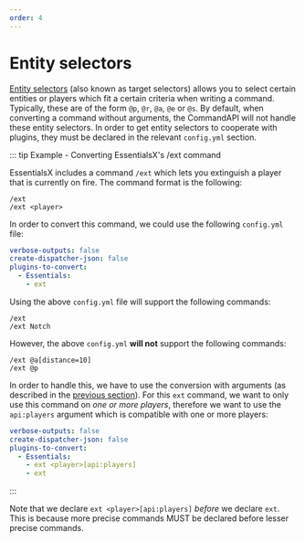 ```yaml
---
order: 4
---
```


# Entity selectors

[Entity selectors](https://minecraft.wiki/w/Target_selectors) (also known as target selectors) allows you to select certain entities or players which fit a certain criteria when writing a command. Typically, these are of the form `@p`, `@r`, `@a`, `@e` or `@s`. By default, when converting a command without arguments, the CommandAPI will not handle these entity selectors. In order to get entity selectors to cooperate with plugins, they must be declared in the relevant `config.yml` section.

::: tip Example - Converting EssentialsX's /ext command

EssentialsX includes a command `/ext` which lets you extinguish a player that is currently on fire. The command format is the following:

```mccmd
/ext
/ext <player>
```

In order to convert this command, we could use the following `config.yml` file:

```yml
verbose-outputs: false
create-dispatcher-json: false
plugins-to-convert:
  - Essentials:
    - ext
```

Using the above `config.yml` file will support the following commands:

```mccmd
/ext
/ext Notch
```

However, the above `config.yml` **will not** support the following commands:

```mccmd
/ext @a[distance=10]
/ext @p
```

In order to handle this, we have to use the conversion with arguments (as described in the [previous section](./single-command-with-args)). For this `ext` command, we want to only use this command on _one or more players_, therefore we want to use the `api:players` argument which is compatible with one or more players:

```yml
verbose-outputs: false
create-dispatcher-json: false
plugins-to-convert:
  - Essentials:
    - ext <player>[api:players]
    - ext
```

:::

Note that we declare `ext <player>[api:players]` _before_ we declare `ext`. This is because more precise commands MUST be declared before lesser precise commands.

